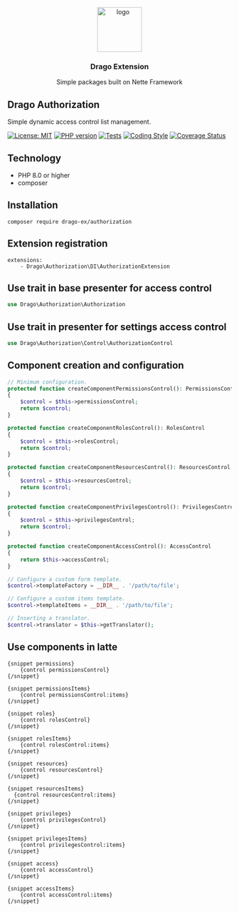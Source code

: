<p align="center">
  <img src="https://avatars0.githubusercontent.com/u/11717487?s=400&u=40ecb522587ebbcfe67801ccb6f11497b259f84b&v=4" width="100" alt="logo">
</p>

<h3 align="center">Drago Extension</h3>
<p align="center">Simple packages built on Nette Framework</p>

## Drago Authorization
Simple dynamic access control list management.

[![License: MIT](https://img.shields.io/badge/License-MIT-yellow.svg)](https://raw.githubusercontent.com/drago-ex/authorization/master/license.md)
[![PHP version](https://badge.fury.io/ph/drago-ex%2Fauthorization.svg)](https://badge.fury.io/ph/drago-ex%2Fauthorization)
[![Tests](https://github.com/drago-ex/authorization/actions/workflows/tests.yml/badge.svg)](https://github.com/drago-ex/authorization/actions/workflows/tests.yml)
[![Coding Style](https://github.com/drago-ex/authorization/actions/workflows/coding-style.yml/badge.svg)](https://github.com/drago-ex/authorization/actions/workflows/coding-style.yml)
[![Coverage Status](https://coveralls.io/repos/github/drago-ex/authorization/badge.svg?branch=master)](https://coveralls.io/github/drago-ex/authorization?branch=master)

## Technology
- PHP 8.0 or higher
- composer

## Installation
```
composer require drago-ex/authorization
```

## Extension registration
```neon
extensions:
	- Drago\Authorization\DI\AuthorizationExtension
```

## Use trait in base presenter for access control

```php
use Drago\Authorization\Authorization
```

## Use trait in presenter for settings access control

```php
use Drago\Authorization\Control\AuthorizationControl
```

## Component creation and configuration

```php
// Minimum configuration.
protected function createComponentPermissionsControl(): PermissionsControl
{
	$control = $this->permissionsControl;
	return $control;
}

protected function createComponentRolesControl(): RolesControl
{
	$control = $this->rolesControl;
	return $control;
}

protected function createComponentResourcesControl(): ResourcesControl
{
	$control = $this->resourcesControl;
	return $control;
}

protected function createComponentPrivilegesControl(): PrivilegesControl
{
	$control = $this->privilegesControl;
	return $control;
}

protected function createComponentAccessControl(): AccessControl
{
	return $this->accessControl;
}

// Configure a custom form template.
$control->templateFactory = __DIR__ . '/path/to/file';

// Configure a custom items template.
$control->templateItems = __DIR__ . '/path/to/file';

// Inserting a translator.
$control->translator = $this->getTranslator();
```

## Use components in latte
```latte
{snippet permissions}
	{control permissionsControl}
{/snippet}

{snippet permissionsItems}
	{control permissionsControl:items}
{/snippet}
```

```latte
{snippet roles}
	{control rolesControl}
{/snippet}

{snippet rolesItems}
	{control rolesControl:items}
{/snippet}
```

```latte
{snippet resources}
	{control resourcesControl}
{/snippet}

{snippet resourcesItems}
  {control resourcesControl:items}
{/snippet}
```

```latte
{snippet privileges}
	{control privilegesControl}
{/snippet}

{snippet privilegesItems}
	{control privilegesControl:items}
{/snippet}
```

```latte
{snippet access}
	{control accessControl}
{/snippet}

{snippet accessItems}
	{control accessControl:items}
{/snippet}
```
